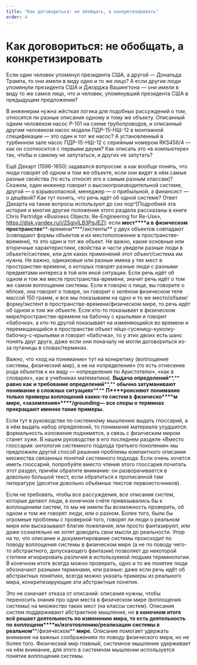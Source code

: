 ```yaml
---
title: "Как договориться: не обобщать, а конкретизировать"
order: 4
---
```


# Как договориться: не обобщать, а конкретизировать

Если один человек упомянул президента США, а другой — Дональда Трампа, то они имели в виду одно и то же лицо? А если другие люди упомянули президента США и Джорджа Вашингтона — они имели в виду то же самое лицо, что и человек, упомянувший президента США в предыдущем предложении?

В инженерии нужна жёсткая логика для подобных рассуждений о том, относятся ли разные описания одному и тому же объекту. Описанный одним человеком насос P-101 на схеме трубопроводов, и описанный другим человеком насос модели ПДР-15-НШ-12 в монтажной спецификации — это один и тот же насос? А установленный в турбинном зале насос ПДР-15-НШ-12 с серийным номером RKS456/4 — как он соотносится с первыми двумя? Как описать это «в компьютере» так, чтобы и самому не запутаться, и других не запутать?

Ещё Декарт (1596-1650) задавался вопросом: а как вообще понять, что люди говорят об одном и том же объекте, если они видят в нём самые разные свойства (то есть относят его к самым разным классам)? Скажем, один инженер говорит о высокопроизводительной системе, другой — о взрывоопасной, менеджер — о прибыльной, а финансист — о дешёвой? Как тут понять, что речь идёт об одной системе? Ответ Декарта на такие вопросы используют до сих пор^[Подробней эта история и многие другие положения этого раздела рассказаны в книге Chris Partridge «Business Objects: Re-Engineering for Re-Use», <https://disk.yandex.ru/i/2SgjvILB3PqJEZ>]: если **мест****а** **в** **физическом** **пространстве****-времени****/экстенты** у двух объектов совпадают (совпадают формы объектов и их местоположение в пространстве-времени), то это один и тот же объект. Не важно, какие основные или вторичные характеристики, свойства и части увидели разные люди в объекте/системе, или для каких применений этот объект/система им нужна. Не важно, одинаковые или разные имена у тех мест в пространстве-времени, о которых говорят разные люди с разными предметами интереса в той или иной ситуации. Если речь идёт об одном и том же месте пространства-времени, значит речь идёт о том же самом воплощении системы. Если я говорю о пище, вы говорите о яблоке, она говорит о товаре, он говорит о зелёном физическом теле массой 150 грамм, и все мы показываем на одно и то же место/объем/форму/экстент в пространстве-времени/физическом мире, то речь идёт об одном и том же объекте. Если кто-то показывает в физическом мире/пространстве-времени на бабочку с крыльями и говорит «бабочка», а кто-то другой показывает на изменяющийся во времени и перемещающийся в пространстве объект яйцо-гусеницу-куколку-бабочку-с-крыльями и говорит «бабочка», то у этих двоих есть шанс понять друг друга, даже если они поначалу не могли договориться из-за путаницы в словах/терминах.

Важно, что «ход на понимание» тут на конкретику (воплощение системы, физический мир), а не на «определение» (то есть отнесение рода объектов к их виду — «определение по Аристотелю», «как в словарях», как в учебниках математики). **Выдача определений****,** **равно как** **и требование определений****,** **обычно затуманива****ю****т понимание в сложных ситуациях****.** **П****роясняют** **понимание** **только** **примеры воплощений** **каких-то систем в** **физическо****м** **мир****е****, «заземления»****/****grounding****—** **все споры о терминах прекращают именно такие примеры.**

Если тут в руководстве по системному мышлению выдать глоссарий, а в нём выдать набор определений, то понимание материала ухудшится: формальность изложения поднимется, а связь с физическим миром станет хуже. В нашем руководстве в его последнем разделе «Вместо глоссария: онтология системного подхода третьего поколения» мы предложили другой способ решения проблемы компактного описания множества связанных понятий системного подхода. Если очень хочется иметь глоссарий, попробуйте вместо чтения этого глоссария почитать этот раздел, причём обратите внимание: он разворачивается в довольно большой текст, если обратиться к прописанной там литературе (десятки довольно объёмных текстов первоисточников).

Если не требовать, чтобы все рассуждения, все описания систем, которые делают люди, в конечном счёте привязывались бы к воплощениям систем, то мы не имели бы возможность проверить, об одном и том же говорят люди, или о разном. Более того, были бы огромные проблемы с проверкой того, говорят ли люди о реальном мире или высказывают благие пожелания, или просто фантазируют, или даже сознательно не хотят доводить свои мысли до реальности. Упор на то, что описание и документирование системы происходит по поводу воплощения системы в физическом мире (а не по поводу чего-то абстрактного, допускающего фантазии) позволяет до некоторой степени игнорировать различия в используемой людьми терминологии. В конечном итоге всегда можно проверить, одно и то же понятие люди обозначают разными терминами, или разные: даже если речь идёт об абстрактных понятиях, всегда можно указать примеры из реального мира, конкретизирующие эти абстрактные понятия.

Это не означает отказа от описаний: описания нужны, чтобы переносить знания про одни места в физическом мире (воплощения системы) на множество таких мест (на классы систем). Описания систем поддерживают абстрактное мышление, но **в конечном итоге всё решает деятельность** **по изменению мира, то есть деятельность по** **воплощени****ю/изготовлению/реализации** **системы в реальном****/физическом** **мире.** Описание помогает удержать внимание на важных соображениях по поводу физического мира, но не более того. Физический мир главный, системное мышление удерживает на нём внимание, для этого в системном мышлении используется понятие воплощения системы.